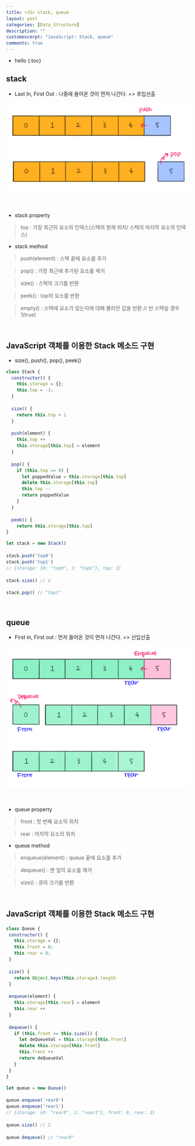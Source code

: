```yaml
---
title: <JS> stack, queue
layout: post
categories: [Data_Structure]
description: ""
customexcerpt: "JavaScript: Stack, queue"
comments: true
---
```


* hello
{:toc}


## stack ##
 - Last In, First Out : 나중에 들어온 것이 먼저 나간다. => 후입선출
 
  ![stack1](/assets/img/stack.png)
 
 <br>
 
 - stack property
 
  > top : 가장 최근의 요소의 인덱스(스택의 현재 위치/ 스택의 마지막 요소의 인덱스)
 
 - stack method
 
  > push(element) : 스택 끝에 요소를 추가
  
  > pop() : 가장 최근에 추가된 요소를 제거
  
  > size() : 스택의 크기를 반환
  
  > peek() : top의 요소를 반환
  
  > empty() : 스택에 요소가 있는지에 대해 불리안 값을 반환 // 빈 스택일 경우 1(true)
 
<br>

## JavaScript 객체를 이용한 Stack 메소드 구현 ##

- size(), push(), pop(), peek()

```js
class Stack {
  constructor() {
    this.storage = {};
    this.top = -1;
  }

  size() {
    return this.top + 1
  }

  push(element) {
    this.top ++
    this.storage[this.top] = element
  }

  pop() {
    if (this.top >= 0) {
      let poppedValue = this.storage[this.top]
      delete this.storage[this.top]
      this.top --
      return poppedValue
    }
  }
  
  peek() {
    return this.storage[this.top]
}

```
```js
let stack = new Stack()

stack.push('top0')
stack.push('top1')
// {storage: {0: "top0", 1: "top1"}, top: 1}

stack.size() // 2

stack.pop() // "top1"
```
<br>

## queue ##
 - First in, First out : 먼저 들어온 것이 먼저 나간다. => 선입선출

![queue](/assets/img/queue.png)

<br>

 - queue property
 
 > front : 첫 번째 요소의 위치
 
 > rear : 마지막 요소의 위치
 
 - queue method
 
 > enqueue(element) : queue 끝에 요소를 추가
 
 > dequeue() : 맨 앞의 요소를 제거
 
 > size() : 큐의 크기를 반환
 
 <br>
 
 ## JavaScript 객체를 이용한 Stack 메소드 구현 ##
 
 ```js
 class Queue {
  constructor() {
    this.storage = {};
    this.front = 0;
    this.rear = 0;
  }

  size() {
    return Object.keys(this.storage).length
  }

  enqueue(element) {
    this.storage[this.rear] = element
    this.rear ++
  }

  dequeue() {
    if (this.front <= this.size()) {
      let deQueueVal = this.storage[this.front]
      delete this.storage[this.front]
      this.front ++
      return deQueueVal
    }
  }
 }
 ```
 ```js
 let queue = new Queue()
 
 queue.enqueue('rear0')
 queue.enqueue('rear1')
 // {storage: {0: "rear0", 1: "rear1"}, front: 0, rear: 2}

 queue.size() // 2
 
 queue.dequeue() // "rear0"
 ```
